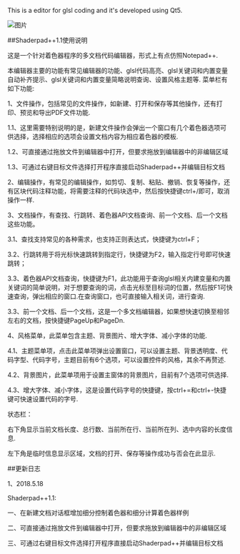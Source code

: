 This is a editor for glsl coding and it's developed using Qt5.

![图片](https://github.com/ZeusYang/Shaderpad--plusplus/blob/master/screenshot/1.jpg)

##Shaderpad++1.1使用说明

这是一个针对着色器程序的多文档代码编辑器，形式上有点仿照Notepad++.

本编辑器主要的功能有常见编辑器的功能、glsl代码高亮、glsl关键词和内置变量自动补齐提示、glsl关键词和内置变量简略说明查询、设置风格主题等.
菜单栏有如下功能:

1、文件操作，包括常见的文件操作，如新建、打开和保存等其他操作，还有打印、预览和导出PDF文件功能.

1.1、这里需要特别说明的是，新建文件操作会弹出一个窗口有几个着色器选项可供选择，选择相应的选项会设置文档内容为相应着色器的模板.

1.2、可直接通过拖放文件到编辑器中打开，但要求拖放到编辑器中的非编辑区域

1.3、可通过右键目标文件选择打开程序直接启动Shaderpad++并编辑目标文档

2、编辑操作，有常见的编辑操作，如剪切、复制、粘贴、撤销、恢复等操作，还有区块代码注释功能，将需要注释的代码块选中，然后按快捷键ctrl+/即可，取消操作一样.

3、文档操作，有查找、行跳转、着色器API文档查询、前一个文档、后一个文档这些功能。

3.1、查找支持常见的各种需求，也支持正则表达式，快捷键为ctrl+F；

3.2、行跳转用于将光标快速跳转到指定行，快捷键为F2，输入指定行号即可快速跳转；

3.3、着色器API文档查询，快捷键为F1，此功能用于查询glsl相关内建变量和内置关键词的简单说明，对于想要查询的词，点击光标至目标词的位置，然后按F1可快速查询，弹出相应的窗口.在查询窗口，也可直接输入相关词，进行查询.

3.3、前一个文档、后一个文档，这是一个多文档编辑器，如果想快速切换至相邻左右的文档，按快捷键PageUp和PageDn.

4、风格菜单，此菜单包含主题、背景图片、增大字体、减小字体的功能.

4.1、主题菜单项，点击此菜单项弹出设置窗口，可以设置主题、背景透明度、代码字型、代码字号，主题目前有6个选项，可以设置控件的风格，其余不再赘述.

4.2、背景图片，此菜单项用于设置主窗体的背景图片，目前有7个选项可供选择.

4.3、增大字体、减小字体，这是设置代码字号的快捷键，按ctrl+=和ctrl+-快捷键可快速设置代码的字号.

状态栏：

右下角显示当前文档长度、总行数、当前所在行、当前所在列、选中内容的长度信息.

左下角是临时信息显示区域，文档的打开、保存等操作成功与否会在此显示.


##更新日志

1、2018.5.18

Shaderpad++1.1:

一、在新建文档对话框增加细分控制着色器和细分计算着色器样例

二、可直接通过拖放文件到编辑器中打开，但要求拖放到编辑器中的非编辑区域

三、可通过右键目标文件选择打开程序直接启动Shaderpad++并编辑目标文档
